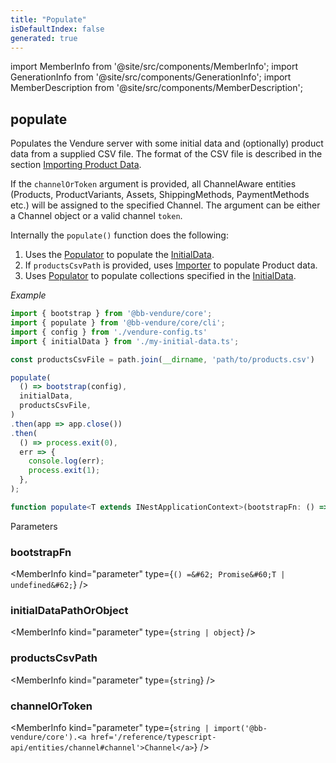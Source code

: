 ```yaml
---
title: "Populate"
isDefaultIndex: false
generated: true
---
```

<!-- This file was generated from the Vendure source. Do not modify. Instead, re-run the "docs:build" script -->
import MemberInfo from '@site/src/components/MemberInfo';
import GenerationInfo from '@site/src/components/GenerationInfo';
import MemberDescription from '@site/src/components/MemberDescription';


## populate

<GenerationInfo sourceFile="packages/core/src/cli/populate.ts" sourceLine="51" packageName="@bb-vendure/core" />

Populates the Vendure server with some initial data and (optionally) product data from
a supplied CSV file. The format of the CSV file is described in the section
[Importing Product Data](/guides/developer-guide/importing-data/).

If the `channelOrToken` argument is provided, all ChannelAware entities (Products, ProductVariants,
Assets, ShippingMethods, PaymentMethods etc.) will be assigned to the specified Channel.
The argument can be either a Channel object or a valid channel `token`.

Internally the `populate()` function does the following:

1. Uses the <a href='/reference/typescript-api/import-export/populator#populator'>Populator</a> to populate the <a href='/reference/typescript-api/import-export/initial-data#initialdata'>InitialData</a>.
2. If `productsCsvPath` is provided, uses <a href='/reference/typescript-api/import-export/importer#importer'>Importer</a> to populate Product data.
3. Uses <a href='/reference/typescript-api/import-export/populator#populator'>Populator</a> to populate collections specified in the <a href='/reference/typescript-api/import-export/initial-data#initialdata'>InitialData</a>.

*Example*

```ts
import { bootstrap } from '@bb-vendure/core';
import { populate } from '@bb-vendure/core/cli';
import { config } from './vendure-config.ts'
import { initialData } from './my-initial-data.ts';

const productsCsvFile = path.join(__dirname, 'path/to/products.csv')

populate(
  () => bootstrap(config),
  initialData,
  productsCsvFile,
)
.then(app => app.close())
.then(
  () => process.exit(0),
  err => {
    console.log(err);
    process.exit(1);
  },
);
```

```ts title="Signature"
function populate<T extends INestApplicationContext>(bootstrapFn: () => Promise<T | undefined>, initialDataPathOrObject: string | object, productsCsvPath?: string, channelOrToken?: string | import('@bb-vendure/core').Channel): Promise<T>
```
Parameters

### bootstrapFn

<MemberInfo kind="parameter" type={`() =&#62; Promise&#60;T | undefined&#62;`} />

### initialDataPathOrObject

<MemberInfo kind="parameter" type={`string | object`} />

### productsCsvPath

<MemberInfo kind="parameter" type={`string`} />

### channelOrToken

<MemberInfo kind="parameter" type={`string | import('@bb-vendure/core').<a href='/reference/typescript-api/entities/channel#channel'>Channel</a>`} />

